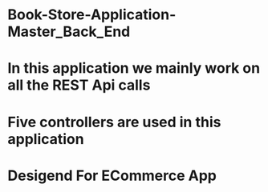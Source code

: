 # Book-Store-Application-Master_Back_End
# In this application we mainly work on all the REST Api calls 
# Five controllers are used in this application 
# Desigend For ECommerce App
